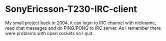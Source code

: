 # SonyEricsson-T230-IRC-client

My small project back in 2004, it can login to IRC channel with nickname, read chat messages and do PING/PONG to IRC server.
As I remember there were problems with open sockets so I quit.
